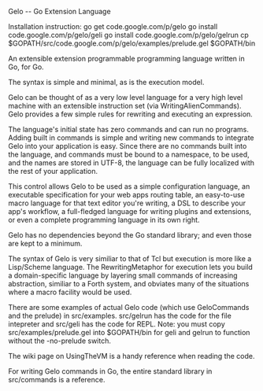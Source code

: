 
Gelo -- Go Extension Language

Installation instruction: go get code.google.com/p/gelo go install code.google.com/p/gelo/geli go install code.google.com/p/gelo/gelrun cp $GOPATH/src/code.google.com/p/gelo/examples/prelude.gel $GOPATH/bin

An extensible extension programmable programming language written in Go, for Go.

The syntax is simple and minimal, as is the execution model.

Gelo can be thought of as a very low level language for a very high level machine with an extensible instruction set (via WritingAlienCommands). Gelo provides a few simple rules for rewriting and executing an expression.

The language's initial state has zero commands and can run no programs. Adding built in commands is simple and writing new commands to integrate Gelo into your application is easy. Since there are no commands built into the language, and commands must be bound to a namespace, to be used, and the names are stored in UTF-8, the language can be fully localized with the rest of your application.

This control allows Gelo to be used as a simple configuration language, an executable specification for your web apps routing table, an easy-to-use macro language for that text editor you're writing, a DSL to describe your app's workflow, a full-fledged language for writing plugins and extensions, or even a complete programming language in its own right.

Gelo has no dependencies beyond the Go standard library; and even those are kept to a minimum.

The syntax of Gelo is very similiar to that of Tcl but execution is more like a Lisp/Scheme language. The RewritingMetaphor for execution lets you build a domain-specific language by layering small commands of increasing abstraction, similiar to a Forth system, and obviates many of the situations where a macro facility would be used.

There are some examples of actual Gelo code (which use GeloCommands and the prelude) in src/examples. src/gelrun has the code for the file intepreter and src/geli has the code for REPL. Note: you must copy src/examples/prelude.gel into $GOPATH/bin for geli and gelrun to function without the -no-prelude switch.

The wiki page on UsingTheVM is a handy reference when reading the code.

For writing Gelo commands in Go, the entire standard library in src/commands is a reference.
